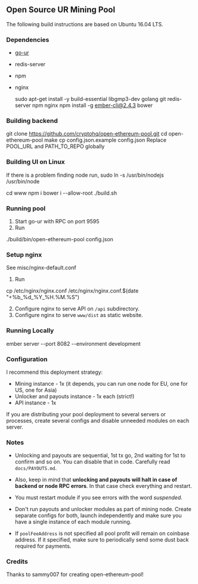## Open Source UR Mining Pool

The following build instructions are based on Ubuntu 16.04 LTS.

### Dependencies

* [go-ur](https://github.com/ur-technology/go-ur)
* redis-server
* npm
* nginx

  sudo apt-get install -y build-essential libgmp3-dev golang git redis-server npm nginx
  npm install -g ember-cli@2.4.3 bower

### Building backend

  git clone https://github.com/cryptohq/open-ethereum-pool.git
  cd open-ethereum-pool
  make
  cp config.json.example config.json
  Replace POOL_URL and PATH_TO_REPO globally

### Building UI on Linux

  If there is a problem finding node run, sudo ln -s /usr/bin/nodejs /usr/bin/node

  cd www
  npm i
  bower i --allow-root
  ./build.sh

### Running pool

1. Start go-ur with RPC on port 9595
2. Run

  ./build/bin/open-ethereum-pool config.json

### Setup nginx

See misc/nginx-default.conf

1. Run

  cp /etc/nginx/nginx.conf /etc/nginx/nginx.conf.$(date "+%b_%d_%Y_%H.%M.%S")

2. Configure nginx to serve API on <code>/api</code> subdirectory.
3. Configure nginx to serve <code>www/dist</code> as static website.

### Running Locally

  ember server --port 8082 --environment development

### Configuration

I recommend this deployment strategy:

  * Mining instance - 1x (it depends, you can run one node for EU, one for US, one for Asia)
  * Unlocker and payouts instance - 1x each (strict!)
  * API instance - 1x

If you are distributing your pool deployment to several servers or processes,
create several configs and disable unneeded modules on each server.

### Notes

* Unlocking and payouts are sequential, 1st tx go, 2nd waiting for 1st to confirm and so on. You can disable that in code. Carefully read `docs/PAYOUTS.md`.

* Also, keep in mind that **unlocking and payouts will halt in case of backend or node RPC errors**. In that case check everything and restart.

* You must restart module if you see errors with the word *suspended*.

* Don't run payouts and unlocker modules as part of mining node. Create separate configs for both, launch independently and make sure you have a single instance of each module running.

* If `poolFeeAddress` is not specified all pool profit will remain on coinbase address. If it specified, make sure to periodically send some dust back required for payments.

### Credits

Thanks to sammy007 for creating open-ethereum-pool!
